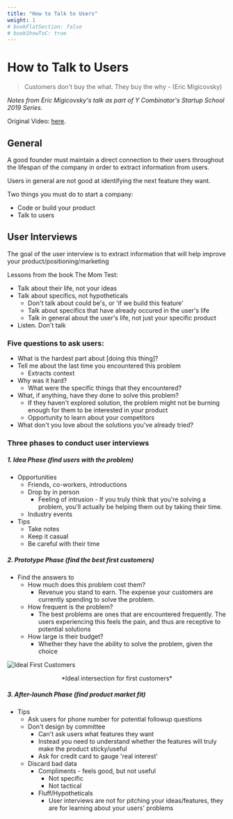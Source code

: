 ```yaml
---
title: "How to Talk to Users"
weight: 1
# bookFlatSection: false
# bookShowToC: true
---
```

# How to Talk to Users
> Customers don't buy the what. They buy the why - (Eric Migicovsky) 

*Notes from Eric Migicovsky's talk as part of Y Combinator's Startup School 2019 Series.* 

Original Video: [here](https://www.youtube.com/watch?v=MT4Ig2uqjTc).
## General

A good founder must maintain a direct connection to their users throughout the lifespan of the company in order to extract information from users.

Users in general are not good at identifying the next feature they want. 

Two things you must do to start a company:

- Code or build your product
- Talk to users

## User Interviews

The goal of the user interview is to extract information that will help improve your product/positioning/marketing

Lessons from the book The Mom Test:

- Talk about their life, not your ideas
- Talk about specifics, not hypotheticals
  - Don't talk about could be's, or 'if we build this feature'
  - Talk about specifics that have already occured in the user's life
  - Talk in general about the user's life, not just your specific product
- Listen. Don't talk

### Five questions to ask users:

- What is the hardest part about [doing this thing]?
- Tell me about the last time you encountered this problem
  - Extracts context
- Why was it hard?
  - What were the specific things that they encountered?
- What, if anything, have they done to solve this problem?
  - If they haven't explored solution, the problem might not be burning enough for them to be interested in your product
  - Opportunity to learn about your competitors
- What don't you love about the solutions you've already tried?

### Three phases to conduct user interviews

##### 1. Idea Phase (find users with the problem)
  - Opportunities
    - Friends, co-workers, introductions
    - Drop by in person
      - Feeling of intrusion - If you truly think that you're solving a problem, you'll actually be helping them out by taking their time.
    - Industry events
  - Tips
    - Take notes
    - Keep it casual
    - Be careful with their time

##### 2. Prototype Phase (find the best first customers)
   - Find the answers to
     - How much does this problem cost them?
       - Revenue you stand to earn. The expense your customers are currently spending to solve the problem.
     - How frequent is the problem?
       - The best problems are ones that are encountered frequently. The users experiencing this feels the pain, and thus are receptive to potential solutions
     - How large is their budget?
       - Whether they have the ability to solve the problem, given the choice

![Ideal First Customers](/images/yc-intersection.png)
<center>*Ideal intersection for first customers*</center>

##### 3. After-launch Phase (find product market fit) 
   - Tips
     - Ask users for phone number for potential followup questions
     - Don't design by committee
       - Can't ask users what features they want
       - Instead you need to understand whether the features will truly make the product sticky/useful
       - Ask for credit card to gauge 'real interest'
     - Discard bad data
       - Compliments - feels good, but not useful
         - Not specific
         - Not tactical
       - Fluff/Hypotheticals
         - User interviews are not for pitching your ideas/features, they are for learning about your users' problems 
